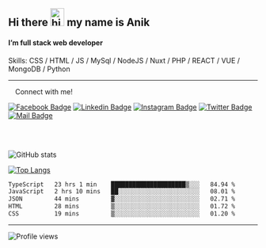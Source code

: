 ## Hi there <img src="https://user-images.githubusercontent.com/1303154/88677602-1635ba80-d120-11ea-84d8-d263ba5fc3c0.gif" width="28px" height="36" alt="hi"> my name is Anik

#### I’m full stack web developer

Skills:  CSS / HTML / JS / MySql / NodeJS / Nuxt / PHP / REACT / VUE / MongoDB / Python


---

&emsp;Connect with me!

<a href="https://www.facebook.com/anik.aritro" target="_blank">![Facebook Badge](https://img.shields.io/badge/Facebook-1877F2?style=for-the-badge&logo=facebook&logoColor=white)</a> [![Linkedin Badge](https://img.shields.io/badge/LinkedIn-0077B5?style=for-the-badge&logo=linkedin&logoColor=white)](https://www.linkedin.com/in/anik-hossain-dev) [![Instagram Badge](https://img.shields.io/badge/Instagram-E4405F?style=for-the-badge&logo=instagram&logoColor=white)](https://www.instagram.com/aritro.anik) [![Twitter Badge](https://img.shields.io/badge/Twitter-1DA1F2?style=for-the-badge&logo=twitter&logoColor=white)](https://twitter.com/AritroAnik) [![Mail Badge](https://img.shields.io/badge/Gmail-D14836?style=for-the-badge&logo=gmail&logoColor=white)](mailto:anik.wdev@gmail.com)

</br>
</br>


![GitHub stats](https://github-readme-stats.vercel.app/api?username=anik-hossain&show_icons=true&theme=monokai)

[![Top Langs](https://github-readme-stats.vercel.app/api/top-langs/?username=anik-hossain&layout=compact&theme=monokai)](https://github.com/anik-hossain)

<!--START_SECTION:waka-->

```txt
TypeScript   23 hrs 1 min    █████████████████████▒░░░   84.94 %
JavaScript   2 hrs 10 mins   ██░░░░░░░░░░░░░░░░░░░░░░░   08.01 %
JSON         44 mins         ▓░░░░░░░░░░░░░░░░░░░░░░░░   02.71 %
HTML         28 mins         ▒░░░░░░░░░░░░░░░░░░░░░░░░   01.72 %
CSS          19 mins         ▒░░░░░░░░░░░░░░░░░░░░░░░░   01.20 %
```

<!--END_SECTION:waka-->
---

![Profile views](https://gpvc.arturio.dev/anik-hossain)  
